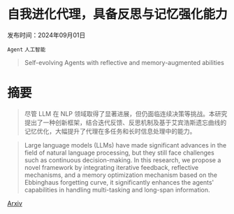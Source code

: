 # 自我进化代理，具备反思与记忆强化能力

发布时间：2024年09月01日

`Agent` `人工智能`

> Self-evolving Agents with reflective and memory-augmented abilities

# 摘要

> 尽管 LLM 在 NLP 领域取得了显著进展，但仍面临连续决策等挑战。本研究提出了一种创新框架，结合迭代反馈、反思机制及基于艾宾浩斯遗忘曲线的记忆优化，大幅提升了代理在多任务和长时信息处理中的能力。

> Large language models (LLMs) have made significant advances in the field of natural language processing, but they still face challenges such as continuous decision-making. In this research, we propose a novel framework by integrating iterative feedback, reflective mechanisms, and a memory optimization mechanism based on the Ebbinghaus forgetting curve, it significantly enhances the agents' capabilities in handling multi-tasking and long-span information.

[Arxiv](https://arxiv.org/abs/2409.00872)